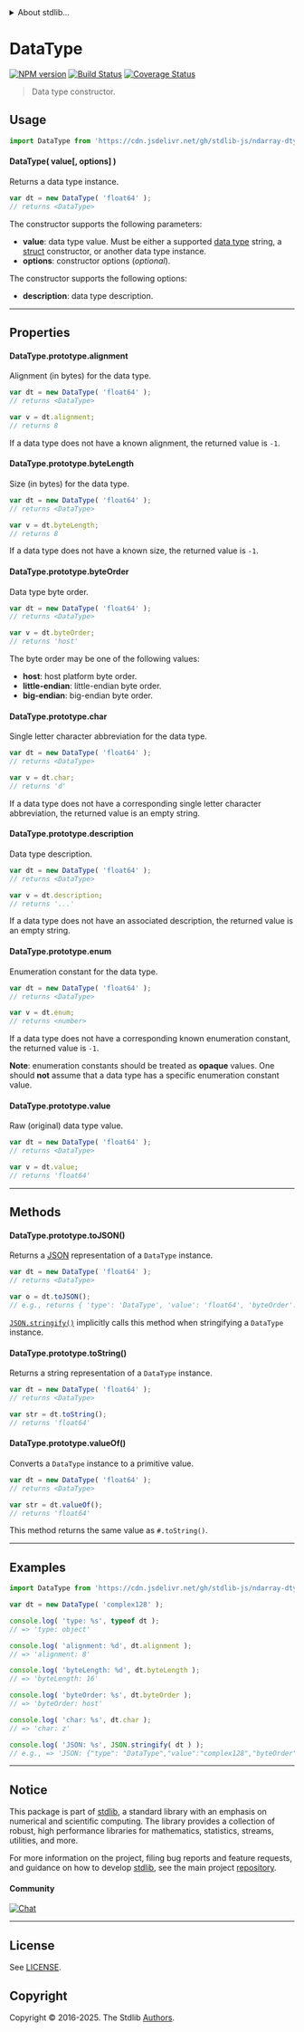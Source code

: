 <!--

@license Apache-2.0

Copyright (c) 2025 The Stdlib Authors.

Licensed under the Apache License, Version 2.0 (the "License");
you may not use this file except in compliance with the License.
You may obtain a copy of the License at

   http://www.apache.org/licenses/LICENSE-2.0

Unless required by applicable law or agreed to in writing, software
distributed under the License is distributed on an "AS IS" BASIS,
WITHOUT WARRANTIES OR CONDITIONS OF ANY KIND, either express or implied.
See the License for the specific language governing permissions and
limitations under the License.

-->


<details>
  <summary>
    About stdlib...
  </summary>
  <p>We believe in a future in which the web is a preferred environment for numerical computation. To help realize this future, we've built stdlib. stdlib is a standard library, with an emphasis on numerical and scientific computation, written in JavaScript (and C) for execution in browsers and in Node.js.</p>
  <p>The library is fully decomposable, being architected in such a way that you can swap out and mix and match APIs and functionality to cater to your exact preferences and use cases.</p>
  <p>When you use stdlib, you can be absolutely certain that you are using the most thorough, rigorous, well-written, studied, documented, tested, measured, and high-quality code out there.</p>
  <p>To join us in bringing numerical computing to the web, get started by checking us out on <a href="https://github.com/stdlib-js/stdlib">GitHub</a>, and please consider <a href="https://opencollective.com/stdlib">financially supporting stdlib</a>. We greatly appreciate your continued support!</p>
</details>

# DataType

[![NPM version][npm-image]][npm-url] [![Build Status][test-image]][test-url] [![Coverage Status][coverage-image]][coverage-url] <!-- [![dependencies][dependencies-image]][dependencies-url] -->

> Data type constructor.

<!-- Section to include introductory text. Make sure to keep an empty line after the intro `section` element and another before the `/section` close. -->

<section class="intro">

</section>

<!-- /.intro -->

<!-- Package usage documentation. -->



<section class="usage">

## Usage

```javascript
import DataType from 'https://cdn.jsdelivr.net/gh/stdlib-js/ndarray-dtype-ctor@deno/mod.js';
```

#### DataType( value\[, options] )

Returns a data type instance.

```javascript
var dt = new DataType( 'float64' );
// returns <DataType>
```

The constructor supports the following parameters:

-   **value**: data type value. Must be either a supported [data type][@stdlib/ndarray/dtypes] string, a [struct][@stdlib/dstructs/struct] constructor, or another data type instance.
-   **options**: constructor options (_optional_).

The constructor supports the following options:

-   **description**: data type description.

* * *

## Properties

#### DataType.prototype.alignment

Alignment (in bytes) for the data type.

```javascript
var dt = new DataType( 'float64' );
// returns <DataType>

var v = dt.alignment;
// returns 8
```

If a data type does not have a known alignment, the returned value is `-1`.

#### DataType.prototype.byteLength

Size (in bytes) for the data type.

```javascript
var dt = new DataType( 'float64' );
// returns <DataType>

var v = dt.byteLength;
// returns 8
```

If a data type does not have a known size, the returned value is `-1`.

#### DataType.prototype.byteOrder

Data type byte order.

```javascript
var dt = new DataType( 'float64' );
// returns <DataType>

var v = dt.byteOrder;
// returns 'host'
```

The byte order may be one of the following values:

-   **host**: host platform byte order.
-   **little-endian**: little-endian byte order.
-   **big-endian**: big-endian byte order.

#### DataType.prototype.char

Single letter character abbreviation for the data type.

```javascript
var dt = new DataType( 'float64' );
// returns <DataType>

var v = dt.char;
// returns 'd'
```

If a data type does not have a corresponding single letter character abbreviation, the returned value is an empty string.

#### DataType.prototype.description

Data type description.

```javascript
var dt = new DataType( 'float64' );
// returns <DataType>

var v = dt.description;
// returns '...'
```

If a data type does not have an associated description, the returned value is an empty string.

#### DataType.prototype.enum

Enumeration constant for the data type.

```javascript
var dt = new DataType( 'float64' );
// returns <DataType>

var v = dt.enum;
// returns <number>
```

If a data type does not have a corresponding known enumeration constant, the returned value is `-1`.

**Note**: enumeration constants should be treated as **opaque** values. One should **not** assume that a data type has a specific enumeration constant value.

#### DataType.prototype.value

Raw (original) data type value.

```javascript
var dt = new DataType( 'float64' );
// returns <DataType>

var v = dt.value;
// returns 'float64'
```

* * *

## Methods

#### DataType.prototype.toJSON()

Returns a [JSON][json] representation of a `DataType` instance.

```javascript
var dt = new DataType( 'float64' );
// returns <DataType>

var o = dt.toJSON();
// e.g., returns { 'type': 'DataType', 'value': 'float64', 'byteOrder': 'host', ... }
```

[`JSON.stringify()`][mdn-json-stringify] implicitly calls this method when stringifying a `DataType` instance.

#### DataType.prototype.toString()

Returns a string representation of a `DataType` instance.

```javascript
var dt = new DataType( 'float64' );
// returns <DataType>

var str = dt.toString();
// returns 'float64'
```

#### DataType.prototype.valueOf()

Converts a `DataType` instance to a primitive value.

```javascript
var dt = new DataType( 'float64' );
// returns <DataType>

var str = dt.valueOf();
// returns 'float64'
```

This method returns the same value as `#.toString()`.

</section>

<!-- /.usage -->

<!-- Package usage notes. Make sure to keep an empty line after the `section` element and another before the `/section` close. -->

<section class="notes">

</section>

<!-- /.notes -->

* * *

<!-- Package usage examples. -->

<section class="examples">

## Examples

<!-- eslint no-undef: "error" -->

```javascript
import DataType from 'https://cdn.jsdelivr.net/gh/stdlib-js/ndarray-dtype-ctor@deno/mod.js';

var dt = new DataType( 'complex128' );

console.log( 'type: %s', typeof dt );
// => 'type: object'

console.log( 'alignment: %d', dt.alignment );
// => 'alignment: 8'

console.log( 'byteLength: %d', dt.byteLength );
// => 'byteLength: 16'

console.log( 'byteOrder: %s', dt.byteOrder );
// => 'byteOrder: host'

console.log( 'char: %s', dt.char );
// => 'char: z'

console.log( 'JSON: %s', JSON.stringify( dt ) );
// e.g., => 'JSON: {"type": "DataType","value":"complex128","byteOrder":"host",...}'
```

</section>

<!-- /.examples -->

<!-- Section to include cited references. If references are included, add a horizontal rule *before* the section. Make sure to keep an empty line after the `section` element and another before the `/section` close. -->

<section class="references">

</section>

<!-- /.references -->

<!-- Section for related `stdlib` packages. Do not manually edit this section, as it is automatically populated. -->

<section class="related">

</section>

<!-- /.related -->

<!-- Section for all links. Make sure to keep an empty line after the `section` element and another before the `/section` close. -->


<section class="main-repo" >

* * *

## Notice

This package is part of [stdlib][stdlib], a standard library with an emphasis on numerical and scientific computing. The library provides a collection of robust, high performance libraries for mathematics, statistics, streams, utilities, and more.

For more information on the project, filing bug reports and feature requests, and guidance on how to develop [stdlib][stdlib], see the main project [repository][stdlib].

#### Community

[![Chat][chat-image]][chat-url]

---

## License

See [LICENSE][stdlib-license].


## Copyright

Copyright &copy; 2016-2025. The Stdlib [Authors][stdlib-authors].

</section>

<!-- /.stdlib -->

<!-- Section for all links. Make sure to keep an empty line after the `section` element and another before the `/section` close. -->

<section class="links">

[npm-image]: http://img.shields.io/npm/v/@stdlib/ndarray-dtype-ctor.svg
[npm-url]: https://npmjs.org/package/@stdlib/ndarray-dtype-ctor

[test-image]: https://github.com/stdlib-js/ndarray-dtype-ctor/actions/workflows/test.yml/badge.svg?branch=main
[test-url]: https://github.com/stdlib-js/ndarray-dtype-ctor/actions/workflows/test.yml?query=branch:main

[coverage-image]: https://img.shields.io/codecov/c/github/stdlib-js/ndarray-dtype-ctor/main.svg
[coverage-url]: https://codecov.io/github/stdlib-js/ndarray-dtype-ctor?branch=main

<!--

[dependencies-image]: https://img.shields.io/david/stdlib-js/ndarray-dtype-ctor.svg
[dependencies-url]: https://david-dm.org/stdlib-js/ndarray-dtype-ctor/main

-->

[chat-image]: https://img.shields.io/gitter/room/stdlib-js/stdlib.svg
[chat-url]: https://app.gitter.im/#/room/#stdlib-js_stdlib:gitter.im

[stdlib]: https://github.com/stdlib-js/stdlib

[stdlib-authors]: https://github.com/stdlib-js/stdlib/graphs/contributors

[umd]: https://github.com/umdjs/umd
[es-module]: https://developer.mozilla.org/en-US/docs/Web/JavaScript/Guide/Modules

[deno-url]: https://github.com/stdlib-js/ndarray-dtype-ctor/tree/deno
[deno-readme]: https://github.com/stdlib-js/ndarray-dtype-ctor/blob/deno/README.md
[umd-url]: https://github.com/stdlib-js/ndarray-dtype-ctor/tree/umd
[umd-readme]: https://github.com/stdlib-js/ndarray-dtype-ctor/blob/umd/README.md
[esm-url]: https://github.com/stdlib-js/ndarray-dtype-ctor/tree/esm
[esm-readme]: https://github.com/stdlib-js/ndarray-dtype-ctor/blob/esm/README.md
[branches-url]: https://github.com/stdlib-js/ndarray-dtype-ctor/blob/main/branches.md

[stdlib-license]: https://raw.githubusercontent.com/stdlib-js/ndarray-dtype-ctor/main/LICENSE

[json]: http://www.json.org/

[mdn-json-stringify]: https://developer.mozilla.org/en-US/docs/Web/JavaScript/Reference/Global_Objects/JSON/stringify

[@stdlib/ndarray/dtypes]: https://github.com/stdlib-js/ndarray-dtypes/tree/deno

[@stdlib/dstructs/struct]: https://github.com/stdlib-js/dstructs-struct/tree/deno

</section>

<!-- /.links -->
